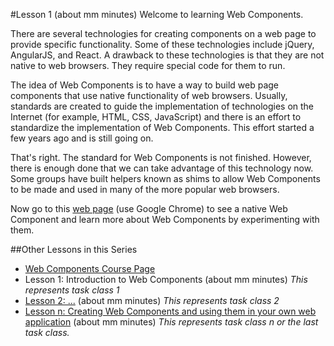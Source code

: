 #Lesson 1 (about mm minutes)
Welcome to learning Web Components.

<!-- [Click here to watch a video](http://youtu.be "Video about Web Components") introducing Web Components. (Consider finding a brief video explaining the concepts around Web Components or consider making one.)
 -->
There are several technologies for creating components on a web page to provide specific functionality. Some of these technologies include jQuery, AngularJS, and React. A drawback to these technologies is that they are not native to web browsers. They require special code for them to run.

The idea of Web Components is to have a way to build web page components that use native functionality of web browsers. Usually, standards are created to guide the implementation of technologies on the Internet (for example, HTML, CSS, JavaScript) and there is an effort to standardize the implementation of Web Components. This effort started a few years ago and is still going on.

That's right. The standard for Web Components is not finished. However, there is enough done that we can take advantage of this technology now. Some groups have built helpers known as shims to allow Web Components to be made and used in many of the more popular web browsers.

Now go to this [web page](https://rawgit.com/live-and-learn/learn-web-components/master/lesson-1/video.html "Learning about the 'video' Web Component") (use Google Chrome) to see a native Web Component and learn more about Web Components by experimenting with them.

##Other Lessons in this Series
* [Web Components Course Page](https://github.com/live-and-learn/learn-web-components "Course Page")
* Lesson 1: Introduction to Web Components (about mm minutes) *This represents task class 1*
* [Lesson 2: ...](https://github.com/live-and-learn/learn-web-components/tree/master/lesson-2 "Lesson 2 about ...") (about mm minutes) *This represents task class 2*
* [Lesson n: Creating Web Components and using them in your own web application](https://github.com/live-and-learn/learn-web-components/tree/master/lesson-n "Lesson n about creating Web Components.") (about mm minutes) *This represents task class n or the last task class.*